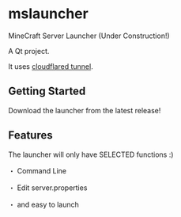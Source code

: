 # mslauncher

MineCraft Server Launcher (Under Construction!)

A Qt project.

It uses [cloudflared tunnel]("https://github.com/cloudflare/cloudflared").

## Getting Started 

Download the launcher from the latest release!

## Features

The launcher will only have SELECTED functions :)

・ Command Line

・ Edit server.properties

・ and easy to launch
